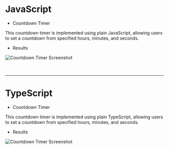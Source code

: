 # JavaScript

- Countdown Timer

This countdown timer is implemented using plain JavaScript, allowing users to set a countdown from specified hours, minutes, and seconds.

- Results

![Countdown Timer Screenshot](https://github.com/user-attachments/assets/27029cdd-4a85-4a9d-9d00-1f2aea330a56)<br><br><br>


___


# TypeScript

- Countdown Timer

This countdown timer is implemented using plain TypeScript, allowing users to set a countdown from specified hours, minutes, and seconds.

- Results

![Countdown Timer Screenshot](https://github.com/user-attachments/assets/9d59f721-7df9-4421-a6da-b4219c5c7510)




